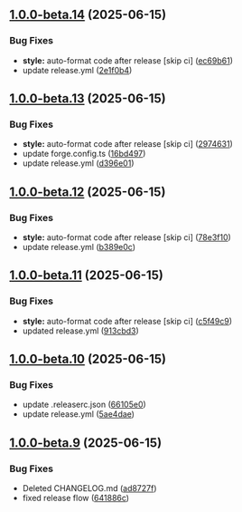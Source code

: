 ## [1.0.0-beta.14](https://github.com/thevladbog/cider-code-app/compare/v1.0.0-beta.13...v1.0.0-beta.14) (2025-06-15)


### Bug Fixes

* **style:** auto-format code after release [skip ci] ([ec69b61](https://github.com/thevladbog/cider-code-app/commit/ec69b61f91c826d76a727f89a6b7d90b00b163a8))
* update release.yml ([2e1f0b4](https://github.com/thevladbog/cider-code-app/commit/2e1f0b45a29af1d5273d356478ea2be265c01603))

## [1.0.0-beta.13](https://github.com/thevladbog/cider-code-app/compare/v1.0.0-beta.12...v1.0.0-beta.13) (2025-06-15)

### Bug Fixes

- **style:** auto-format code after release [skip ci] ([2974631](https://github.com/thevladbog/cider-code-app/commit/29746317ca34acabcc491993ea9e241e52e39dd6))
- update forge.config.ts ([16bd497](https://github.com/thevladbog/cider-code-app/commit/16bd497c0c6c42414e0170e0a45370b4c3184f17))
- update release.yml ([d396e01](https://github.com/thevladbog/cider-code-app/commit/d396e01f819bc0253942a713c6cf54e98ea9e4df))

## [1.0.0-beta.12](https://github.com/thevladbog/cider-code-app/compare/v1.0.0-beta.11...v1.0.0-beta.12) (2025-06-15)

### Bug Fixes

- **style:** auto-format code after release [skip ci] ([78e3f10](https://github.com/thevladbog/cider-code-app/commit/78e3f10441b1901f5daa55432ec5c85ce7223054))
- update release.yml ([b389e0c](https://github.com/thevladbog/cider-code-app/commit/b389e0c2d08cb1956b885d5e34847490d76fd5d2))

## [1.0.0-beta.11](https://github.com/thevladbog/cider-code-app/compare/v1.0.0-beta.10...v1.0.0-beta.11) (2025-06-15)

### Bug Fixes

- **style:** auto-format code after release [skip ci] ([c5f49c9](https://github.com/thevladbog/cider-code-app/commit/c5f49c93459bb54c6f1525aa527d1c67c60ffc9f))
- updated release.yml ([913cbd3](https://github.com/thevladbog/cider-code-app/commit/913cbd3906cc36d3e3215f303c8f6e3b479074a5))

## [1.0.0-beta.10](https://github.com/thevladbog/cider-code-app/compare/v1.0.0-beta.9...v1.0.0-beta.10) (2025-06-15)

### Bug Fixes

- update .releaserc.json ([66105e0](https://github.com/thevladbog/cider-code-app/commit/66105e06e05273f19e4044ab3f370596b89a5d55))
- update release.yml ([5ae4dae](https://github.com/thevladbog/cider-code-app/commit/5ae4daed9fa80bbb75b1ab7661e9996bbcec33d8))

## [1.0.0-beta.9](https://github.com/thevladbog/cider-code-app/compare/v1.0.0-beta.8...v1.0.0-beta.9) (2025-06-15)

### Bug Fixes

- Deleted CHANGELOG.md ([ad8727f](https://github.com/thevladbog/cider-code-app/commit/ad8727fdf16e321ae8f6d18129edec05bcfa0d2e))
- fixed release flow ([641886c](https://github.com/thevladbog/cider-code-app/commit/641886c3b08c205ae895b025808ead2a5c9376a4))
